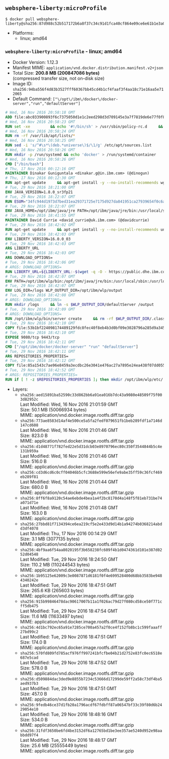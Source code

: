 ## `websphere-liberty:microProfile`

```console
$ docker pull websphere-liberty@sha256:87d988c52b517172b6a8f37c34c91d1fca40cf864e09ce6e61b1e3a038bde35a
```

-	Platforms:
	-	linux; amd64

### `websphere-liberty:microProfile` - linux; amd64

-	Docker Version: 1.12.3
-	Manifest MIME: `application/vnd.docker.distribution.manifest.v2+json`
-	Total Size: **200.8 MB (200847086 bytes)**  
	(compressed transfer size, not on-disk size)
-	Image ID: `sha256:94ba556f4d83b3527fff60367bb45cd4b1cf4faaf3f4aa18c71e16aa5e712065`
-	Default Command: `["\/opt\/ibm\/docker\/docker-server","run","defaultServer"]`

```dockerfile
# Wed, 16 Nov 2016 20:58:18 GMT
ADD file:abc033900893f6c7375050d1e1c2eed298d3d709145e3a7f7819de6e77f0f835 in / 
# Wed, 16 Nov 2016 20:58:23 GMT
RUN set -xe 		&& echo '#!/bin/sh' > /usr/sbin/policy-rc.d 	&& echo 'exit 101' >> /usr/sbin/policy-rc.d 	&& chmod +x /usr/sbin/policy-rc.d 		&& dpkg-divert --local --rename --add /sbin/initctl 	&& cp -a /usr/sbin/policy-rc.d /sbin/initctl 	&& sed -i 's/^exit.*/exit 0/' /sbin/initctl 		&& echo 'force-unsafe-io' > /etc/dpkg/dpkg.cfg.d/docker-apt-speedup 		&& echo 'DPkg::Post-Invoke { "rm -f /var/cache/apt/archives/*.deb /var/cache/apt/archives/partial/*.deb /var/cache/apt/*.bin || true"; };' > /etc/apt/apt.conf.d/docker-clean 	&& echo 'APT::Update::Post-Invoke { "rm -f /var/cache/apt/archives/*.deb /var/cache/apt/archives/partial/*.deb /var/cache/apt/*.bin || true"; };' >> /etc/apt/apt.conf.d/docker-clean 	&& echo 'Dir::Cache::pkgcache ""; Dir::Cache::srcpkgcache "";' >> /etc/apt/apt.conf.d/docker-clean 		&& echo 'Acquire::Languages "none";' > /etc/apt/apt.conf.d/docker-no-languages 		&& echo 'Acquire::GzipIndexes "true"; Acquire::CompressionTypes::Order:: "gz";' > /etc/apt/apt.conf.d/docker-gzip-indexes 		&& echo 'Apt::AutoRemove::SuggestsImportant "false";' > /etc/apt/apt.conf.d/docker-autoremove-suggests
# Wed, 16 Nov 2016 20:58:24 GMT
RUN rm -rf /var/lib/apt/lists/*
# Wed, 16 Nov 2016 20:58:25 GMT
RUN sed -i 's/^#\s*\(deb.*universe\)$/\1/g' /etc/apt/sources.list
# Wed, 16 Nov 2016 20:58:26 GMT
RUN mkdir -p /run/systemd && echo 'docker' > /run/systemd/container
# Wed, 16 Nov 2016 20:58:26 GMT
CMD ["/bin/bash"]
# Thu, 17 Nov 2016 00:12:16 GMT
MAINTAINER Dinakar Guniguntala <dinakar.g@in.ibm.com> (@dinogun)
# Thu, 17 Nov 2016 00:12:30 GMT
RUN apt-get update     && apt-get install -y --no-install-recommends wget ca-certificates     && rm -rf /var/lib/apt/lists/*
# Tue, 29 Nov 2016 18:21:00 GMT
ENV JAVA_VERSION=1.8.0_sr3fp21
# Tue, 29 Nov 2016 18:22:07 GMT
RUN ESUM="34fc944d1973d7bed31ea29371725e7175d927da841951ca27939654f0c6accf"     && BASE_URL="https://public.dhe.ibm.com/ibmdl/export/pub/systems/cloud/runtimes/java/meta/"     && YML_FILE="jre/linux/x86_64/index.yml"     && wget -q -U UA_IBM_JAVA_Docker -O /tmp/index.yml $BASE_URL/$YML_FILE     && JAVA_URL=$(cat /tmp/index.yml | sed -n '/'$JAVA_VERSION'/{n;p}' | sed -n 's/\s*uri:\s//p' | tr -d '\r')     && wget -q -U UA_IBM_JAVA_Docker -O /tmp/ibm-java.bin $JAVA_URL     && echo "$ESUM  /tmp/ibm-java.bin" | sha256sum -c -     && echo "INSTALLER_UI=silent" > /tmp/response.properties     && echo "USER_INSTALL_DIR=/opt/ibm/java" >> /tmp/response.properties     && echo "LICENSE_ACCEPTED=TRUE" >> /tmp/response.properties     && mkdir -p /opt/ibm     && chmod +x /tmp/ibm-java.bin     && /tmp/ibm-java.bin -i silent -f /tmp/response.properties     && rm -f /tmp/response.properties     && rm -f /tmp/index.yml     && rm -f /tmp/ibm-java.bin
# Tue, 29 Nov 2016 18:22:07 GMT
ENV JAVA_HOME=/opt/ibm/java/jre PATH=/opt/ibm/java/jre/bin:/usr/local/sbin:/usr/local/bin:/usr/sbin:/usr/bin:/sbin:/bin
# Tue, 29 Nov 2016 18:41:55 GMT
MAINTAINER David Currie <david_currie@uk.ibm.com> (@davidcurrie)
# Tue, 29 Nov 2016 18:42:02 GMT
RUN apt-get update     && apt-get install -y --no-install-recommends unzip     && rm -rf /var/lib/apt/lists/*
# Tue, 29 Nov 2016 18:42:03 GMT
ENV LIBERTY_VERSION=16.0.0_03
# Tue, 29 Nov 2016 18:42:03 GMT
ARG LIBERTY_URL
# Tue, 29 Nov 2016 18:42:03 GMT
ARG DOWNLOAD_OPTIONS=
# Tue, 29 Nov 2016 18:42:06 GMT
# ARGS: DOWNLOAD_OPTIONS=
RUN LIBERTY_URL=${LIBERTY_URL:-$(wget -q -O - https://public.dhe.ibm.com/ibmdl/export/pub/software/websphere/wasdev/downloads/wlp/index.yml  | grep $LIBERTY_VERSION -A 6 | sed -n 's/\s*kernel:\s//p' | tr -d '\r' )}      && wget $DOWNLOAD_OPTIONS $LIBERTY_URL -U UA-IBM-WebSphere-Liberty-Docker -O /tmp/wlp.zip     && unzip -q /tmp/wlp.zip -d /opt/ibm     && rm /tmp/wlp.zip
# Tue, 29 Nov 2016 18:42:07 GMT
ENV PATH=/opt/ibm/wlp/bin:/opt/ibm/java/jre/bin:/usr/local/sbin:/usr/local/bin:/usr/sbin:/usr/bin:/sbin:/bin
# Tue, 29 Nov 2016 18:42:07 GMT
ENV LOG_DIR=/logs WLP_OUTPUT_DIR=/opt/ibm/wlp/output
# Tue, 29 Nov 2016 18:42:08 GMT
# ARGS: DOWNLOAD_OPTIONS=
RUN mkdir /logs     && ln -s $WLP_OUTPUT_DIR/defaultServer /output     && ln -s /opt/ibm/wlp/usr/servers/defaultServer /config
# Tue, 29 Nov 2016 18:42:09 GMT
# ARGS: DOWNLOAD_OPTIONS=
RUN /opt/ibm/wlp/bin/server create     && rm -rf $WLP_OUTPUT_DIR/.classCache /output/workarea
# Tue, 29 Nov 2016 18:42:10 GMT
COPY file:53b1bf224098174489129fdc8fec40f8eb4b3d0bf09e3028796a285d9a3457f1 in /opt/ibm/docker/ 
# Tue, 29 Nov 2016 18:42:10 GMT
EXPOSE 9080/tcp 9443/tcp
# Tue, 29 Nov 2016 18:42:11 GMT
CMD ["/opt/ibm/docker/docker-server" "run" "defaultServer"]
# Tue, 29 Nov 2016 18:42:11 GMT
ARG REPOSITORIES_PROPERTIES=
# Tue, 29 Nov 2016 18:42:12 GMT
COPY file:85a1543c7ae96e8459a3ecdbc26e3041e476ac27a7895e24ea438f07dd0552f7 in /config/ 
# Tue, 29 Nov 2016 18:42:52 GMT
# ARGS: REPOSITORIES_PROPERTIES=
RUN if [ ! -z $REPOSITORIES_PROPERTIES ]; then mkdir /opt/ibm/wlp/etc/     && echo $REPOSITORIES_PROPERTIES > /opt/ibm/wlp/etc/repositories.properties; fi     && installUtility install --acceptLicense       appSecurity-2.0 localConnector-1.0 ssl-1.0 microProfile-1.0     && if [ ! -z $REPOSITORIES_PROPERTIES ]; then rm /opt/ibm/wlp/etc/repositories.properties; fi     && rm -rf /output/workarea /output/logs
```

-	Layers:
	-	`sha256:aed15891ba52590c33d862bb6a91ea016b7dc43a9080e48509f75f003d82952c`  
		Last Modified: Wed, 16 Nov 2016 21:01:59 GMT  
		Size: 50.1 MB (50066934 bytes)  
		MIME: application/vnd.docker.image.rootfs.diff.tar.gzip
	-	`sha256:773ae8583d14af4e500ce5a5fa2fedf079651fb1beb289fdf1a7146d147cd608`  
		Last Modified: Wed, 16 Nov 2016 21:01:46 GMT  
		Size: 823.0 B  
		MIME: application/vnd.docker.image.rootfs.diff.tar.gzip
	-	`sha256:d1d48771f782fed22e5d31dcb03e8970796ec80c350f3544844b5c4e131b959a`  
		Last Modified: Wed, 16 Nov 2016 21:01:46 GMT  
		Size: 516.0 B  
		MIME: application/vnd.docker.image.rootfs.diff.tar.gzip
	-	`sha256:cd3d6cd6c0cff04046b5cfc3688e599e56efe9abe35ff59c36fcf469eb289f81`  
		Last Modified: Wed, 16 Nov 2016 21:01:44 GMT  
		Size: 680.0 B  
		MIME: application/vnd.docker.image.rootfs.diff.tar.gzip
	-	`sha256:8ff6f8a9120c54ae6ebde4bea1a4f2bc8170d4a148f5f81eb731be74a071d71e`  
		Last Modified: Wed, 16 Nov 2016 21:01:48 GMT  
		Size: 163.0 B  
		MIME: application/vnd.docker.image.rootfs.diff.tar.gzip
	-	`sha256:27bbd81f7134394ce6ea219cf5e2e433d9d14b1a94274b0368214abdd3df4078`  
		Last Modified: Thu, 17 Nov 2016 00:14:29 GMT  
		Size: 3.1 MB (3077135 bytes)  
		MIME: application/vnd.docker.image.rootfs.diff.tar.gzip
	-	`sha256:4bf9aa6f54aa8020195f3b658238fc609f4b1d0474361d101e387d0252d04548`  
		Last Modified: Tue, 29 Nov 2016 18:24:50 GMT  
		Size: 110.2 MB (110244543 bytes)  
		MIME: application/vnd.docker.image.rootfs.diff.tar.gzip
	-	`sha256:1b95125e62009c3e0087871d6181f0f4e699528400d68bb3583be9484340242e`  
		Last Modified: Tue, 29 Nov 2016 18:47:51 GMT  
		Size: 265.6 KB (265603 bytes)  
		MIME: application/vnd.docker.image.rootfs.diff.tar.gzip
	-	`sha256:915b99846478dac90617007b11a1f026ac79d27f080cd58ce50f771cff5db475`  
		Last Modified: Tue, 29 Nov 2016 18:47:54 GMT  
		Size: 11.6 MB (11633497 bytes)  
		MIME: application/vnd.docker.image.rootfs.diff.tar.gzip
	-	`sha256:4d1bc792ec65a91e7285ce700a457a2f0ce4f152fb8bc1c599faaaff27bd99c2`  
		Last Modified: Tue, 29 Nov 2016 18:47:51 GMT  
		Size: 174.0 B  
		MIME: application/vnd.docker.image.rootfs.diff.tar.gzip
	-	`sha256:570fd809fd785acf976ff997241bfcfbe04b21d2752e83fc0ec6518e687e5cad`  
		Last Modified: Tue, 29 Nov 2016 18:47:52 GMT  
		Size: 578.0 B  
		MIME: application/vnd.docker.image.rootfs.diff.tar.gzip
	-	`sha256:d509884dac3ded9e8855b7234c53666d17299de59ff2a58c73df4ba5aed937b3`  
		Last Modified: Tue, 29 Nov 2016 18:47:51 GMT  
		Size: 457.0 B  
		MIME: application/vnd.docker.image.rootfs.diff.tar.gzip
	-	`sha256:9fedb46ce37d1fb20a1796acdf67fdbff87a06547bf33c39f80d6b2429054e10`  
		Last Modified: Tue, 29 Nov 2016 18:48:16 GMT  
		Size: 534.0 B  
		MIME: application/vnd.docker.image.rootfs.diff.tar.gzip
	-	`sha256:31fdf3650be6fd4be3152df6a12765bd1be3ee357ae5240d952e98aabbdd97f4`  
		Last Modified: Tue, 29 Nov 2016 18:48:17 GMT  
		Size: 25.6 MB (25555449 bytes)  
		MIME: application/vnd.docker.image.rootfs.diff.tar.gzip

